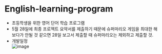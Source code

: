 # English-learning-program

- 초등학생을 위한 영어 단어 학습 프로그램
- 5월 28일에 최종 프로젝트 요약서를 제출하기 때문에 슈퍼마리오 게임을 최대한 해보다가 안될 것 같으면 28일
  보고서 제출할 때 슈퍼마리오는 제외하고 제출할 것.
- 개발일정   
![image](https://user-images.githubusercontent.com/74577768/114293649-ed4d2e00-9ad2-11eb-8cb9-af90ddbc3a62.png)
